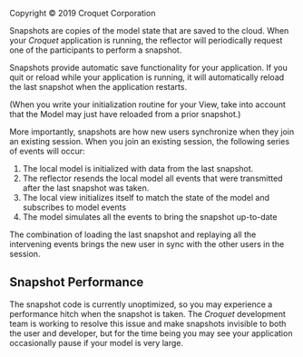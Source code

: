 Copyright © 2019 Croquet Corporation

Snapshots are copies of the model state that are saved to the cloud. When your _Croquet_ application is running, the reflector will periodically request one of the participants to perform a snapshot.

Snapshots provide automatic save functionality for your application. If you quit or reload while your application is running, it will automatically reload the last snapshot when the application restarts.

(When you write your initialization routine for your View, take into account that the Model may just have reloaded from a prior snapshot.)

More importantly, snapshots are how new users synchronize when they join an existing session. When you join an existing session, the following series of events will occur:

1. The local model is initialized with data from the last snapshot.
2. The reflector resends the local model all events that were transmitted after the last snapshot was taken.
3. The local view initializes itself to match the state of the model and subscribes to model events
4. The model simulates all the events to bring the snapshot up-to-date

The combination of loading the last snapshot and replaying all the intervening events brings the new user in sync with the other users in the session.

## Snapshot Performance

The snapshot code is currently unoptimized, so you may experience a performance hitch when the snapshot is taken. The _Croquet_ development team is working to resolve this issue and make snapshots invisible to both the user and developer, but for the time being you may see your application occasionally pause if your model is very large.
